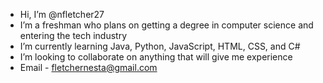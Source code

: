 - Hi, I’m @nfletcher27
- I’m a freshman who plans on getting a degree in computer science and entering the tech industry
- I’m currently learning Java, Python, JavaScript, HTML, CSS, and C#
- I’m looking to collaborate on anything that will give me experience
- Email - fletchernesta@gmail.com 

<!---
nfletcher27/nfletcher27 is a ✨ special ✨ repository because its `README.md` (this file) appears on your GitHub profile.
You can click the Preview link to take a look at your changes.
--->
